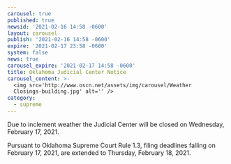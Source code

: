 ```yaml
---
carousel: true
published: true
newsid: '2021-02-16 14:58 -0600'
layout: carousel
publish: '2021-02-16 14:58 -0600'
expire: '2021-02-17 23:58 -0600'
system: false
news: true
carousel_expire: '2021-02-17 14:58 -0600'
title: Oklahoma Judicial Center Notice
carousel_content: >-
  <img src='http://www.oscn.net/assets/img/carousel/Weather
  Closings-building.jpg' alt='' />
category:
  - supreme
---
```

Due to inclement weather the Judicial Center will be closed on Wednesday, February 17, 2021.

Pursuant to Oklahoma Supreme Court Rule 1.3, filing deadlines falling on February 17, 2021, are extended to Thursday, February 18, 2021.
